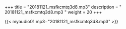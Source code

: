 +++
title = "20181121_msfkcmtq3d8.mp3"
description = " 20181121_msfkcmtq3d8.mp3 "
weight = 20
+++

{{< myaudio01 mp3="20181121_msfkcmtq3d8.mp3" >}}

